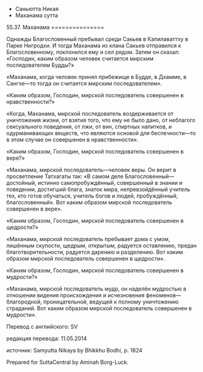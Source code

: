 









* Саньютта Никая
* Маханама сутта


55\.37\. Маханама
\=\=\=\=\=\=\=\=\=\=\=\=\=\=\=



Однажды Благословенный пребывал среди Сакьев в Капилаваттху в Парке Нигродхи\. И тогда Маханама из клана Сакьев отправился к Благословенному, поклонился ему и сел рядом\. Затем он сказал: «Господин, каким образом человек считается мирским последователем Будды?»


«Маханама, когда человек принял прибежище в Будде, в Дхамме, в Сангхе—то тогда он считается мирским последователем»\.


«Каким образом, Господин, мирской последователь совершенен в нравственности?»


«Когда, Маханама, мирской последователь воздерживается от уничтожения жизни, от взятия того, что ему не было дано, от неблагого сексуального поведения, от лжи, от вин, спиртных напитков, и одурманивающих веществ, что являются основой для беспечности—то в этом случае он совершенен в нравственности»\.


«Каким образом, Господин, мирской последователь совершенен в вере?»


«Маханама, мирской последователь—человек веры\. Он верит в просветление Татхагаты так: «В самом деле Благословенный—достойный, истинно самопробуждённый, совершенный в знании и поведении, достигший блага, знаток мира, непревзойдённый учитель тех, кто готов обучаться, учитель богов и людей, пробуждённый, благословенный»\. Вот каким образом мирской последователь совершенен в вере»\.


«Каким образом, Господин, мирской последователь совершенен в щедрости?»


«Маханама, мирской последователь пребывает дома с умом, лишённым скупости, щедрым, открытым, радуется оставлению, предан благотворительности, радуется дарению и разделению\. Вот каким образом мирской последователь совершенен в щедрости»\.


«Каким образом, Господин, мирской последователь совершенен в мудрости?»


«Маханама, мирской последователь мудр, он наделён мудростью в отношении видения происхождения и исчезновения феноменов—благородной, проницательной, ведущей к полному уничтожению страданий\. Вот каким образом мирской последователь совершенен в мудрости»\.



Перевод с английского: SV


редакция перевода: 11\.05\.2014


источник: Samyutta Nikaya by Bhikkhu Bodhi, p\. 1824


Prepared for SuttaCentral by Aminah Borg\-Luck\.






